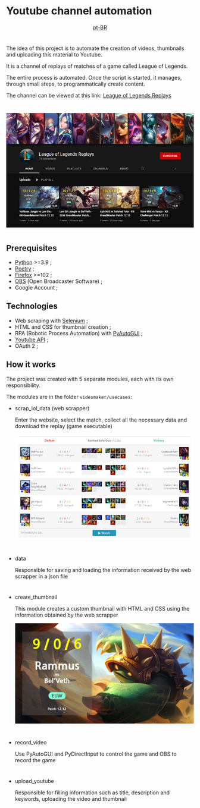 # Youtube channel automation

<div style="text-align: center;"><a href="https://github.com/joaomaranhao/video-maker/blob/main/README_pt_br.md">pt-BR</a></div>

#

The idea of ​​this project is to automate the creation of videos, thumbnails and uploading this material to Youtube.

It is a channel of replays of matches of a game called League of Legends.

The entire process is automated. Once the script is started, it manages, through small steps, to programmatically create content.

The channel can be viewed at this link: [League of Legends Replays](https://www.youtube.com/channel/UC-C_dsVX2-G2UYA9IoD5i3Q)

#

![League of Legends Replays](./docs/images/channel.jpg)

#

## Prerequisites

- [Python](https://www.python.org/downloads/) >=3.9 ;
- [Poetry](https://python-poetry.org/docs/) ;
- [Firefox](https://www.mozilla.org/pt-BR/firefox/new/) >=102 ;
- [OBS](https://obsproject.com/pt-br/download) (Open Broadcaster Software) ;
- Google Account ;

## Technologies

- Web scraping with [Selenium](https://selenium-python.readthedocs.io/) ;
- HTML and CSS for thumbnail creation ;
- RPA (Robotic Process Automation) with [PyAutoGUI](https://pyautogui.readthedocs.io/en/latest/) ;
- [Youtube API](https://developers.google.com/youtube/v3/quickstart/python) ;
- OAuth 2 ;

## How it works

The project was created with 5 separate modules, each with its own responsibility.

The modules are in the folder `videomaker/usecases`:

- scrap_lol_data (web scrapper)

  Enter the website, select the match, collect all the necessary data and download the replay (game executable)

  ![League of Legends Replays](./docs/images/match.png)

  #

- data

  Responsible for saving and loading the information received by the web scrapper in a json file

  #

- create_thumbnail

  This module creates a custom thumbnail with HTML and CSS using the information obtained by the web scrapper

  ![League of Legends Replays](./docs/images/thumb.png)

  #

- record_video

  Use PyAutoGUI and PyDirectInput to control the game and OBS to record the game

  #

- upload_youtube

  Responsible for filling information such as title, description and keywords, uploading the video and thumbnail
